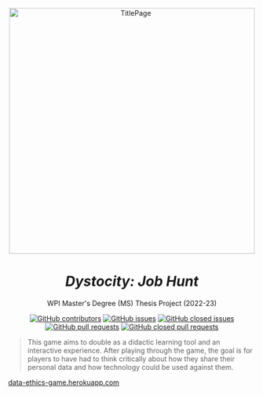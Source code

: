 <p align="center">
<img width="500" align="center" alt="TitlePage" src="https://user-images.githubusercontent.com/110933291/200730749-02c5ef60-cfff-426b-8fc1-35e4b0e4b3dc.png">
</p>

<h1 align="center"><em>Dystocity: Job Hunt</em></h1>
<p align="center">WPI Master's Degree (MS) Thesis Project (2022-23)</p>

<div align="center">
  
<a href="https://github.com/timdrevitch/data-collection-ethics-game/graphs/contributors">![GitHub contributors](https://img.shields.io/github/contributors/timdrevitch/data-collection-ethics-game)</a>
<a href="">![GitHub issues](https://img.shields.io/github/issues-raw/timdrevitch/data-collection-ethics-game)</a>
<a href="">![GitHub closed issues](https://img.shields.io/github/issues-closed-raw/timdrevitch/data-collection-ethics-game)</a>
<a href="">![GitHub pull requests](https://img.shields.io/github/issues-pr-raw/timdrevitch/data-collection-ethics-game)</a>
<a href="">![GitHub closed pull requests](https://img.shields.io/github/issues-pr-closed-raw/timdrevitch/data-collection-ethics-game)</a>
  
</div>

> This game aims to double as a didactic learning tool and an interactive experience.   After playing through the 
> game, the goal is for players to have had to think critically about how they share their personal data and how
> technology could be used against them.

[data-ethics-game.herokuapp.com](https://data-ethics-game.herokuapp.com/)

